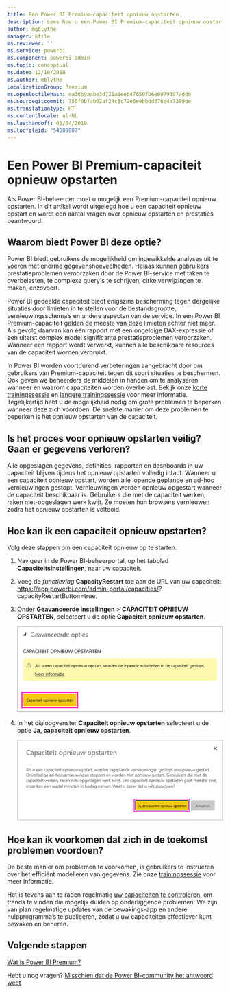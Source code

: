 ```yaml
---
title: Een Power BI Premium-capaciteit opnieuw opstarten
description: Lees hoe u een Power BI Premium-capaciteit opnieuw opstart om problemen met de prestaties op te lossen.
author: mgblythe
manager: kfile
ms.reviewer: ''
ms.service: powerbi
ms.component: powerbi-admin
ms.topic: conceptual
ms.date: 12/10/2018
ms.author: mblythe
LocalizationGroup: Premium
ms.openlocfilehash: ea36b9aabe3d721a1eeb476507b6e6079397add8
ms.sourcegitcommit: 750f0bfab02af24c8c72e6e9bbdd876e4a7399de
ms.translationtype: HT
ms.contentlocale: nl-NL
ms.lasthandoff: 01/04/2019
ms.locfileid: "54009007"
---
```

# <a name="restart-a-power-bi-premium-capacity"></a>Een Power BI Premium-capaciteit opnieuw opstarten

Als Power BI-beheerder moet u mogelijk een Premium-capaciteit opnieuw opstarten. In dit artikel wordt uitgelegd hoe u een capaciteit opnieuw opstart en wordt een aantal vragen over opnieuw opstarten en prestaties beantwoord.

## <a name="why-does-power-bi-provide-this-option"></a>Waarom biedt Power BI deze optie?

Power BI biedt gebruikers de mogelijkheid om ingewikkelde analyses uit te voeren met enorme gegevenshoeveelheden. Helaas kunnen gebruikers prestatieproblemen veroorzaken door de Power BI-service met taken te overbelasten, te complexe query's te schrijven, cirkelverwijzingen te maken, enzovoort.

Power BI gedeelde capaciteit biedt enigszins bescherming tegen dergelijke situaties door limieten in te stellen voor de bestandsgrootte, vernieuwingsschema’s en andere aspecten van de service. In een Power BI Premium-capaciteit gelden de meeste van deze limieten echter niet meer. Als gevolg daarvan kan één rapport met een ongeldige DAX-expressie of een uiterst complex model significante prestatieproblemen veroorzaken. Wanneer een rapport wordt verwerkt, kunnen alle beschikbare resources van de capaciteit worden verbruikt. 

In Power BI worden voortdurend verbeteringen aangebracht door om gebruikers van Premium-capaciteit tegen dit soort situaties te beschermen. Ook geven we beheerders de middelen in handen om te analyseren wanneer en waarom capaciteiten worden overbelast. Bekijk onze [korte trainingssessie](https://www.youtube.com/watch?v=UgsjMbhi_Bk&feature=youtu.be) en [langere trainingssessie](https://www.microsoft.com/businessapplicationssummit/video/BAS2018-2174) voor meer informatie. Tegelijkertijd hebt u de mogelijkheid nodig om grote problemen te beperken wanneer deze zich voordoen. De snelste manier om deze problemen te beperken is het opnieuw opstarten van de capaciteit.

## <a name="is-the-restart-process-safe-will-i-lose-any-data"></a>Is het proces voor opnieuw opstarten veilig? Gaan er gegevens verloren?

Alle opgeslagen gegevens, definities, rapporten en dashboards in uw capaciteit blijven tijdens het opnieuw opstarten volledig intact. Wanneer u een capaciteit opnieuw opstart, worden alle lopende geplande en ad-hoc vernieuwingen gestopt. Vernieuwingen worden opnieuw opgestart wanneer de capaciteit beschikbaar is. Gebruikers die met de capaciteit werken, raken niet-opgeslagen werk kwijt. Ze moeten hun browsers vernieuwen zodra het opnieuw opstarten is voltooid.

## <a name="how-do-i-restart-a-capacity"></a>Hoe kan ik een capaciteit opnieuw opstarten?

Volg deze stappen om een capaciteit opnieuw op te starten.

1. Navigeer in de Power BI-beheerportal, op het tabblad **Capaciteitsinstellingen**, naar uw capaciteit. 

1. Voeg de *functievlag* **CapacityRestart** toe aan de URL van uw capaciteit: https://app.powerbi.com/admin-portal/capacities/<YourCapacityId>?capacityRestartButton=true.

1. Onder **Geavanceerde instellingen** > **CAPACITEIT OPNIEUW OPSTARTEN**, selecteert u de optie **Capaciteit opnieuw opstarten**.

    ![Capaciteit opnieuw opstarten](media/service-admin-premium-restart/restart-capacity.png)

1. In het dialoogvenster **Capaciteit opnieuw opstarten** selecteert u de optie **Ja, capaciteit opnieuw opstarten**.

    ![Opnieuw opstarten bevestigen](media/service-admin-premium-restart/confirm-restart.png)

## <a name="how-can-i-prevent-issues-from-happening-in-the-future"></a>Hoe kan ik voorkomen dat zich in de toekomst problemen voordoen?

De beste manier om problemen te voorkomen, is gebruikers te instrueren over het efficiënt modelleren van gegevens. Zie onze [trainingssessie](https://www.microsoft.com/businessapplicationssummit/video/BAS2018-2170) voor meer informatie.

Het is tevens aan te raden regelmatig [uw capaciteiten te controleren](service-admin-premium-monitor-capacity.md), om trends te vinden die mogelijk duiden op onderliggende problemen. We zijn van plan regelmatige updates van de bewakings-app en andere hulpprogramma’s te publiceren, zodat u uw capaciteiten effectiever kunt bewaken en beheren.

## <a name="next-steps"></a>Volgende stappen

[Wat is Power BI Premium?](service-premium.md)

Hebt u nog vragen? [Misschien dat de Power BI-community het antwoord weet](http://community.powerbi.com/)
